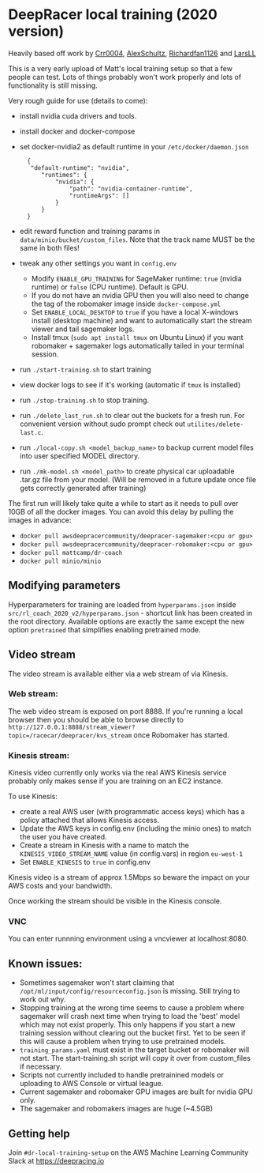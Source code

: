 # DeepRacer local training (2020 version)

Heavily based off work by [Crr0004](https://github.com/crr0004), [AlexSchultz](https://github.com/alexschultz), [Richardfan1126](https://github.com/richardfan1126) and [LarsLL](https://github.com/larsll)

This is a very early upload of Matt's local training setup so that a few people can test. Lots of things probably won't work properly and lots of functionality is still missing. 

Very rough guide for use (details to come):

- install nvidia cuda drivers and tools.
- install docker and docker-compose
- set docker-nvidia2 as default runtime in your `/etc/docker/daemon.json`
   
        {
         "default-runtime": "nvidia",
            "runtimes": {
                "nvidia": {
                    "path": "nvidia-container-runtime",
                    "runtimeArgs": []
                }
            }
        }


- edit reward function and training params in `data/minio/bucket/custom_files`. Note that the track name MUST be the same in both files!
- tweak any other settings you want in `config.env`
   - Modify `ENABLE_GPU_TRAINING` for SageMaker runtime: `true` (nvidia runtime) or `false` (CPU runtime). Default is GPU.
   - If you do not have an nvidia GPU then you will also need to change the tag of the robomaker image inside `docker-compose.yml`
   - Set `ENABLE_LOCAL_DESKTOP` to `true` if you have a local X-windows install (desktop machine) and want to automatically start the stream viewer and tail sagemaker logs.
   - Install tmux (`sudo apt install tmux` on Ubuntu Linux) if you want robomaker + sagemaker logs automatically tailed in your terminal session.
- run `./start-training.sh` to start training
- view docker logs to see if it's working (automatic if `tmux` is installed)
- run `./stop-training.sh` to stop training.
- run `./delete_last_run.sh` to clear out the buckets for a fresh run. For convenient version without sudo prompt check out `utilites/delete-last.c`.
- run `./local-copy.sh <model_backup_name>` to backup current model files into user specified MODEL directory.
- run `./mk-model.sh <model_path>` to create physical car uploadable .tar.gz file from your model. (Will be removed in a future update once file gets correctly generated after training)

The first run will likely take quite a while to start as it needs to pull over 10GB of all the docker images.
You can avoid this delay by pulling the images in advance:

   - `docker pull awsdeepracercommunity/deepracer-sagemaker:<cpu or gpu>`
   - `docker pull awsdeepracercommunity/deepracer-robomaker:<cpu or gpu>`
   - `docker pull mattcamp/dr-coach`
   - `docker pull minio/minio`

## Modifying parameters
Hyperparameters for training are loaded from `hyperparams.json` inside `src/rl_coach_2020_v2/hyperparams.json` - shortcut link has been created in the root directory. Available options are exactly the same except the new option `pretrained` that simplifies enabling pretrained mode.

## Video stream

The video stream is available either via a web stream of via Kinesis. 

### Web stream:

The web video stream is exposed on port 8888. If you're running a local browser then you should be able to browse directly to `http://127.0.0.1:8888/stream_viewer?topic=/racecar/deepracer/kvs_stream` once Robomaker has started.

### Kinesis stream:

Kinesis video currently only works via the real AWS Kinesis service probably only makes sense if you are training on an EC2 instance.

To use Kinesis:
- create a real AWS user (with programmatic access keys) which has a policy attached that allows Kinesis access. 
- Update the AWS keys in config.env (including the minio ones) to match the user you have created.
- Create a stream in Kinesis with a name to match the `KINESIS_VIDEO_STREAM_NAME` value (in config.vars) in region `eu-west-1`
- Set `ENABLE_KINESIS` to `true` in config.env

Kinesis video is a stream of approx 1.5Mbps so beware the impact on your AWS costs and your bandwidth. 

Once working the stream should be visible in the Kinesis console. 

### VNC
You can enter runnning environment using a vncviewer at localhost:8080.

## Known issues:
- Sometimes sagemaker won't start claiming that `/opt/ml/input/config/resourceconfig.json` is missing. Still trying to work out why.
- Stopping training at the wrong time seems to cause a problem where sagemaker will crash next time when trying to load the 'best' model which may not exist properly. This only happens if you start a new training session without clearing out the bucket first. Yet to be seen if this will cause a problem when trying to use pretrained models.
- `training_params.yaml` must exist in the target bucket or robomaker will not start. The start-training.sh script will copy it over from custom_files if necessary.
- Scripts not currently included to handle pretrainined models or uploading to AWS Console or virtual league. 
- Current sagemaker and robomaker GPU images are built for nvidia GPU only. 
- The sagemaker and robomakers images are huge (~4.5GB)

## Getting help

Join `#dr-local-training-setup` on the AWS Machine Learning Community Slack at https://deepracing.io


